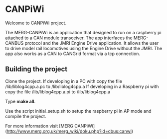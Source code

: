 # CANPiWi

Welcome to CANPiWi project.

The MERG-CANPiWi is an application that designed to run on a raspberry pi attached to a CAN module transceiver.
The app interfaces the MERG-CANBUS protocol and the JMRI Engine Drive application. 
It allows the user to drive model rail locomotives using the Engine Drive without the JMRI.
The app also works as a CAN to CANGrid format via a tcp connection.

## Building the project

Clone the project.
If developing in a PC with copy the file /lib/liblog4cpp.a.pc to /lib/liblog4cpp.a
If developing in a Raspberry pi with copy the file /lib/liblog4cpp.a.pi to /lib/liblog4cpp.a

Type **make all**.

Use the script initial_setup.sh to setup the raspberry pi in AP mode and compile the project.

For more information visit [MERG CANPiWi] (http://www.merg.org.uk/merg_wiki/doku.php?id=cbus:canwi)


